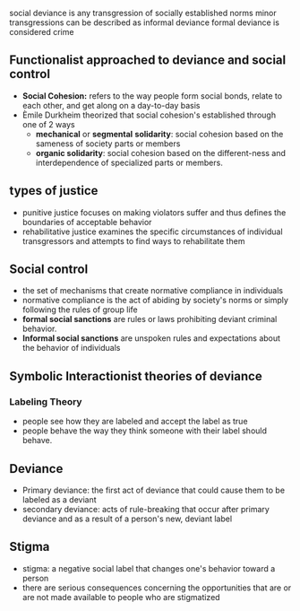 social deviance is any transgression of socially established norms
minor transgressions can be described as informal deviance
formal deviance is considered crime

## Functionalist approached to deviance and social control
- **Social Cohesion:** refers to the way people form social bonds, relate to each other, and get along on a day-to-day basis
- Èmile Durkheim theorized that social cohesion's established through one of 2 ways
	- **mechanical** or **segmental** **solidarity**: social cohesion based on the sameness of society parts or members
	- **organic solidarity**: social cohesion based on the different-ness and interdependence of specialized parts or members.
## types of justice
- punitive justice focuses on making violators suffer and thus defines the boundaries of acceptable behavior
- rehabilitative justice examines the specific circumstances of individual transgressors and attempts to find ways to rehabilitate them
## Social control
- the set of mechanisms that create normative compliance in individuals
- normative compliance is the act of abiding by society's norms or simply following the rules of group life
- **formal social sanctions** are rules or laws prohibiting deviant criminal behavior.
- **Informal social sanctions** are unspoken rules and expectations about the behavior of individuals
## Symbolic Interactionist theories of deviance
### Labeling Theory
- people see how they are labeled and accept the label as true
- people behave the way they think someone with their label should behave.
## Deviance
- Primary deviance: the first act of deviance that could cause them to be labeled as a deviant
- secondary deviance: acts of rule-breaking that occur after primary deviance and as a result of a person's new, deviant label
## Stigma
- stigma: a negative social label that changes one's behavior toward a person
- there are serious consequences concerning the opportunities that are or are not made available to people who are stigmatized